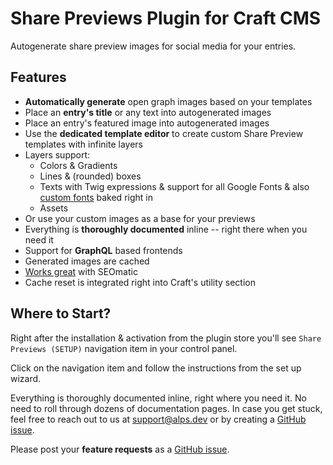# Share Previews Plugin for Craft CMS

Autogenerate share preview images for social media for your entries.

## Features

- **Automatically generate** open graph images based on your templates
- Place an **entry's title** or any text into autogenerated images
- Place an entry's featured image into autogenerated images
- Use the **dedicated template editor** to create custom Share Preview templates with infinite layers
- Layers support:
  - Colors & Gradients
  - Lines & (rounded) boxes
  - Texts with Twig expressions & support for all Google Fonts & also [custom fonts](https://github.com/alpshq/craft-share-previews/pull/4) baked right in
  - Assets
- Or use your custom images as a base for your previews
- Everything is **thoroughly documented** inline -- right there when you need it
- Support for **GraphQL** based frontends
- Generated images are cached
- [Works great](https://github.com/alpshq/craft-share-previews/issues/1) with SEOmatic
- Cache reset is integrated right into Craft's utility section

## Where to Start?

Right after the installation & activation from the plugin store you'll see `Share Previews (SETUP)` navigation item in your control panel.

Click on the navigation item and follow the instructions from the set up wizard.

Everything is thoroughly documented inline, right where you need it. No need to roll through dozens of documentation pages.
In case you get stuck, feel free to reach out to us at [support@alps.dev](mailto:support@alps.dev) or by creating a [GitHub issue](https://github.com/alpshq/craft-share-previews/issues).

Please post your **feature requests** as a [GitHub issue](https://github.com/alpshq/craft-share-previews/issues).